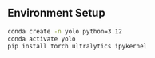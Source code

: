 
## Environment Setup

```bash
conda create -n yolo python=3.12
conda activate yolo
pip install torch ultralytics ipykernel
```